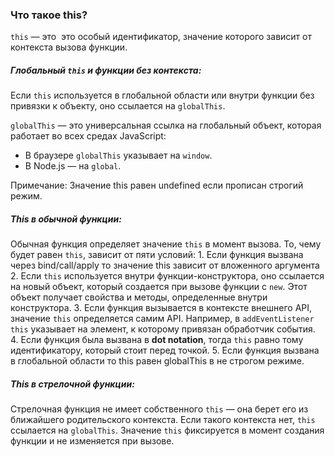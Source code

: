 ### Что такое this?
`this` — это  это особый идентификатор, значение которого зависит от контекста вызова функции.
##### Глобальный `this` и функции без контекста:
Если `this` используется в глобальной области или внутри функции без привязки к объекту, оно ссылается на `globalThis`.

`globalThis` — это универсальная ссылка на глобальный объект, которая работает во всех средах JavaScript:
- В браузере `globalThis` указывает на `window`.
- В Node.js — на `global`.

Примечание:
Значение this равен undefined если прописан строгий режим.
##### This в обычной функции:
Обычная функция определяет значение `this` в момент вызова. То, чему будет равен `this`, зависит от пяти условий:
	1. Если функция вызвана через bind/call/apply то значение this зависит от вложенного аргумента
	2. Если `this` используется внутри функции-конструктора, оно ссылается на новый объект, который создается при вызове функции с `new`. Этот объект получает свойства и методы, определенные внутри конструктора.
	3. Если функция вызывается в контексте внешнего API, значение `this` определяется самим API. Например, в `addEventListener` `this` указывает на элемент, к которому привязан обработчик события.
	4. Если функция была вызвана в **dot notation**, тогда `this` равно тому идентификатору, который стоит перед точкой.
	5. Если функция вызвана в глобальной области то this равен globalThis в не строгом режиме.

##### This в стрелочной функции:
Стрелочная функция не имеет собственного `this` — она берет его из ближайшего родительского контекста. Если такого контекста нет, `this` ссылается на `globalThis`. Значение `this` фиксируется в момент создания функции и не изменяется при вызове.